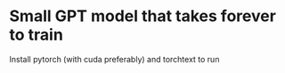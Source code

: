 # Small GPT model that takes forever to train

Install pytorch (with cuda preferably) and torchtext to run
